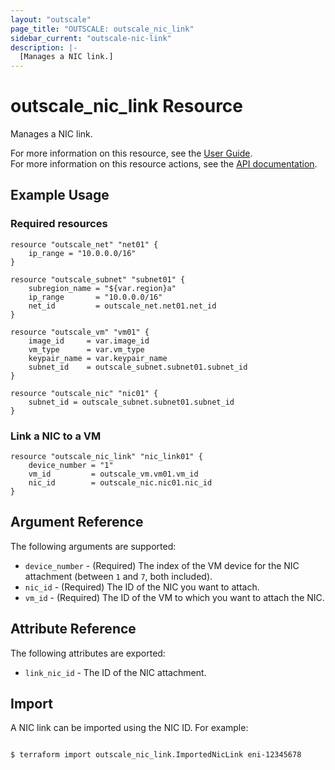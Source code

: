 ```yaml
---
layout: "outscale"
page_title: "OUTSCALE: outscale_nic_link"
sidebar_current: "outscale-nic-link"
description: |-
  [Manages a NIC link.]
---
```


# outscale_nic_link Resource

Manages a NIC link.

For more information on this resource, see the [User Guide](https://docs.outscale.com/en/userguide/About-NICs.html).  
For more information on this resource actions, see the [API documentation](https://docs.outscale.com/api#3ds-outscale-api-nic).

## Example Usage

### Required resources

```hcl
resource "outscale_net" "net01" {
	ip_range = "10.0.0.0/16"
}

resource "outscale_subnet" "subnet01" {
	subregion_name = "${var.region}a"
	ip_range       = "10.0.0.0/16"
	net_id         = outscale_net.net01.net_id
}

resource "outscale_vm" "vm01" {
	image_id     = var.image_id
	vm_type      = var.vm_type
	keypair_name = var.keypair_name
	subnet_id    = outscale_subnet.subnet01.subnet_id
}

resource "outscale_nic" "nic01" {
	subnet_id = outscale_subnet.subnet01.subnet_id
}
```

### Link a NIC to a VM

```hcl
resource "outscale_nic_link" "nic_link01" {
	device_number = "1"
	vm_id         = outscale_vm.vm01.vm_id
	nic_id        = outscale_nic.nic01.nic_id
}
```

## Argument Reference

The following arguments are supported:

* `device_number` - (Required) The index of the VM device for the NIC attachment (between `1` and `7`, both included).
* `nic_id` - (Required) The ID of the NIC you want to attach.
* `vm_id` - (Required) The ID of the VM to which you want to attach the NIC.

## Attribute Reference

The following attributes are exported:

* `link_nic_id` - The ID of the NIC attachment.

## Import

A NIC link can be imported using the NIC ID. For example:

```console

$ terraform import outscale_nic_link.ImportedNicLink eni-12345678

```
